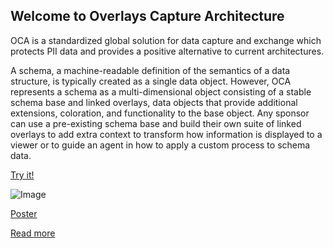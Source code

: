 ## Welcome to Overlays Capture Architecture

OCA is a standardized global solution for data capture and exchange which protects PII data and provides a positive alternative to current architectures.

A schema, a machine-readable definition of the semantics of a data structure, is typically created as a single data object. However, OCA represents a schema as a multi-dimensional object consisting of a stable schema base and linked overlays, data objects that provide additional extensions, coloration, and functionality to the base object. Any sponsor can use a pre-existing schema base and build their own suite of linked overlays to add extra context to transform how information is displayed to a viewer or to guide an agent in how to apply a custom process to schema data.

[Try it!](http://editor.oca.argo.colossi.network/)

![Image](/overlays.png)

[Poster](/oca_poster.pdf)

[Read more](https://medium.com/@paul.knowles_52509/overlays-data-capture-architecture-odca-providing-a-standardized-global-solution-for-data-caeb1679137a)
